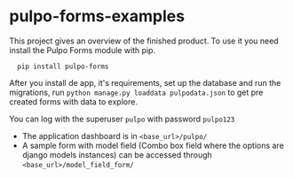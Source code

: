 # pulpo-forms-examples

This project gives an overview of the finished product. To use it you need install the Pulpo Forms module with pip.

```
  pip install pulpo-forms
```

After you install de app, it's requirements, set up the database and run the migrations, run ``python manage.py loaddata pulpodata.json`` to get pre created forms with data to explore.

You can log with the superuser ``pulpo`` with password ``pulpo123``

* The application dashboard is in ``<base_url>/pulpo/``
* A sample form with model field (Combo box field where the options are django models instances) can be accessed through ``<base_url>/model_field_form/``
